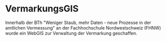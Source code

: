 # VermarkungsGIS

Innerhalb der BTh "Weniger Staub, mehr Daten - neue Prozesse in der amtlichen Vermessung" an der Fachhochschule Nordwestschweiz (FHNW) wurde ein WebGIS zur Verwaltung der Vermarkung geschaffen.
